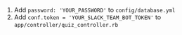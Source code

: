 1. Add `password: 'YOUR_PASSWORD'` to `config/database.yml`
2. Add `conf.token = 'YOUR_SLACK_TEAM_BOT_TOKEN'` to `app/controller/quiz_controller.rb`
